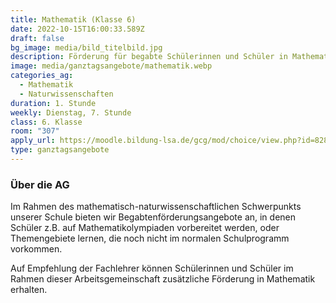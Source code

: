 ```yaml
---
title: Mathematik (Klasse 6)
date: 2022-10-15T16:00:33.589Z
draft: false
bg_image: media/bild_titelbild.jpg
description: Förderung für begabte Schülerinnen und Schüler in Mathematik
image: media/ganztagsangebote/mathematik.webp
categories_ag:
  - Mathematik
  - Naturwissenschaften
duration: 1. Stunde
weekly: Dienstag, 7. Stunde
class: 6. Klasse
room: "307"
apply_url: https://moodle.bildung-lsa.de/gcg/mod/choice/view.php?id=828
type: ganztagsangebote
---
```

### Über die AG

Im Rahmen des mathematisch-naturwissenschaftlichen Schwerpunkts unserer Schule bieten wir Begabtenförderungsangebote an, in denen Schüler z.B. auf Mathematikolympiaden vorbereitet werden, oder Themengebiete lernen, die noch nicht im normalen Schulprogramm vorkommen.

Auf Empfehlung der Fachlehrer können Schülerinnen und Schüler im Rahmen dieser Arbeitsgemeinschaft zusätzliche Förderung in Mathematik erhalten.